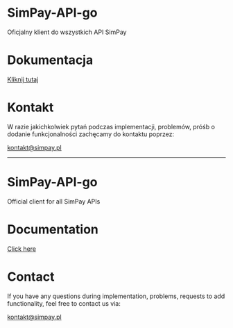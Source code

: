 # SimPay-API-go
Oficjalny klient do wszystkich API SimPay

# Dokumentacja
[Kliknij tutaj](https://docs.simpay.pl/pl/go/?go#wstep)

# Kontakt
W razie jakichkolwiek pytań podczas implementacji, problemów, próśb o dodanie funkcjonalności zachęcamy do kontaktu poprzez:

<kontakt@simpay.pl>

---

# SimPay-API-go
Official client for all SimPay APIs

# Documentation
[Click here](https://docs.simpay.pl/en/go/?go#wstep)

# Contact
If you have any questions during implementation, problems, requests to add functionality, feel free to contact us via:

<kontakt@simpay.pl>

